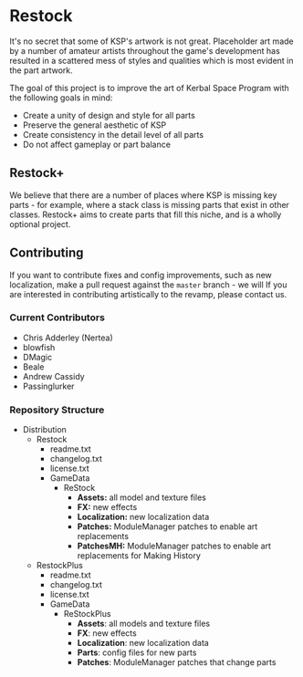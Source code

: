 # Restock

It's no secret that some of KSP's artwork is not great. Placeholder art made by a number of amateur artists throughout the game's development has resulted in a scattered mess of styles and qualities which is most evident in the part artwork.

The goal of this project is to improve the art of Kerbal Space Program with the following goals in mind:
* Create a unity of design and style for all parts
* Preserve the general aesthetic of KSP
* Create consistency in the detail level of all parts
* Do not affect gameplay or part balance

## Restock+

We believe that there are a number of places where KSP is missing key parts - for example, where a stack class is missing parts that exist in other classes. Restock+ aims to create parts that fill this niche, and is a wholly optional project. 

## Contributing

If you want to contribute fixes and config improvements, such as new localization, make a pull request against the `master` branch - we will
If you are interested in contributing artistically to the revamp, please contact us.

### Current Contributors

* Chris Adderley (Nertea)
* blowfish
* DMagic
* Beale
* Andrew Cassidy
* Passinglurker

### Repository Structure
* Distribution
  * Restock
    * readme.txt
    * changelog.txt
    * license.txt
    * GameData
      * ReStock
        * **Assets:** all model and texture files
        * **FX:** new effects
        * **Localization:** new localization data
        * **Patches:** ModuleManager patches to enable art replacements
        * **PatchesMH:** ModuleManager patches to enable art replacements for Making History
  * RestockPlus
    * readme.txt
    * changelog.txt
    * license.txt
    * GameData
      * ReStockPlus
        * **Assets**: all models and texture files
        * **FX**: new effects
        * **Localization**: new localization data
        * **Parts**: config files for new parts
        * **Patches**: ModuleManager patches that change parts
